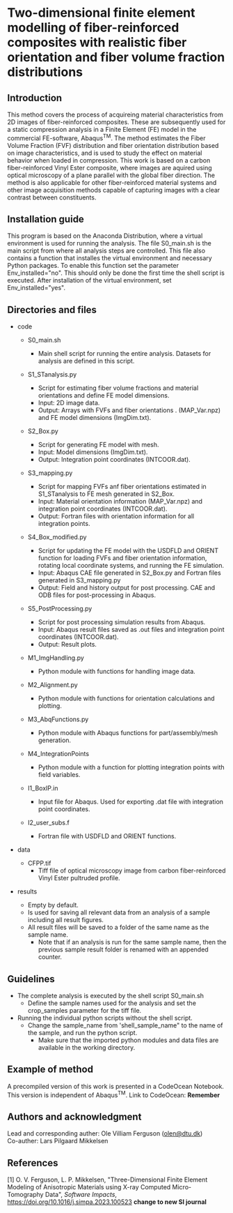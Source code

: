 # Two-dimensional finite element modelling of fiber-reinforced composites with realistic fiber orientation and fiber volume fraction distributions

## Introduction
This method covers the process of acquireing material characteristics from 2D images of fiber-reinforced composites. These are subsequently used for a static compression analysis in a Finite Element (FE) model in the commercial FE-software, Abaqus<sup>TM</sup>. The method estimates the Fiber Volume Fraction (FVF) distribution and fiber orientation distribution based on image characteristics, and is used to study the effect on material behavior when loaded in compression. This work is based on a carbon fiber-reinforced Vinyl Ester composite, where images are aquired using optical microscopy of a plane parallel with the global fiber direction. The method is also applicable for other fiber-reinforced material systems and other image acquisition methods capable of capturing images with a clear contrast between constituents. 

## Installation guide

This program is based on the Anaconda Distribution, where a virtual environment is used for running the analysis. The file S0_main.sh is the main script from where all analysis steps are controlled. This file also contains a function that installes the virtual environment and necessary Python packages. To enable this function set the parameter Env_installed="no". This should only be done the first time the shell script is executed. After installation of the virtual environment, set Env_installed="yes". 

## Directories and files
- code
	* S0_main.sh
		- Main shell script for running the entire analysis. Datasets for analysis are defined in this script. 
	* S1_STanalysis.py
		- Script for estimating fiber volume fractions and material orientations and define FE model dimensions.
		- Input: 2D image data.
		- Output: Arrays with FVFs and fiber orientations . (MAP_Var.npz) and FE model dimensions (ImgDim.txt).
	* S2_Box.py
		- Script for generating FE model with mesh.
		- Input: Model dimensions (ImgDim.txt).
		- Output: Integration point coordinates (INTCOOR.dat).
	* S3_mapping.py
		- Script for mapping FVFs anf fiber orientations estimated in S1_STanalysis to FE mesh generated in S2_Box.
		- Input: Material orientation information (MAP_Var.npz) and integration point coordinates (INTCOOR.dat).
		- Output: Fortran files with orientation information for all integration points.
	* S4_Box_modified.py
		- Script for updating the FE model with the USDFLD and ORIENT function for loading FVFs and fiber orientation information, rotating local coordinate systems, and running the FE simulation.
		- Input: Abaqus CAE file generated in S2_Box.py and Fortran files generated in S3_mapping.py
		- Output: Field and history output for post processing. CAE and ODB files for post-processing in Abaqus.
	* S5_PostProcessing.py
		- Script for post processing simulation results from Abaqus.
		- Input: Abaqus result files saved as .out files and integration point coordinates (INTCOOR.dat).
		- Output: Result plots.
		
	* M1_ImgHandling.py
		- Python module with functions for handling image data.
	* M2_Alignment.py
		- Python module with functions for orientation calculations and plotting.
	* M3_AbqFunctions.py
		- Python module with Abaqus functions for part/assembly/mesh generation.
	* M4_IntegrationPoints
		- Python module with a function for plotting integration points with field variables.
		
	* I1_BoxIP.in
		- Input file for Abaqus. Used for exporting .dat file with integration point coordinates.
	* I2_user_subs.f
		- Fortran file with USDFLD and ORIENT functions. 
		
- data
	* CFPP.tif
		- Tiff file of optical microscopy image from carbon fiber-reinforced Vinyl Ester pultruded profile.
	
- results
	* Empty by default. 
	* Is used for saving all relevant data from an analysis of a sample including all result figures.
	* All result files will be saved to a folder of the same name as the sample name. 
		- Note that if an analysis is run for the same sample name, then the previous sample result folder is renamed with an appended counter. 

## Guidelines

- The complete analysis is executed by the shell script S0_main.sh
	* Define the sample names used for the analysis and set the crop_samples parameter for the tiff file.
- Running the individual python scripts without the shell script. 
	* Change the sample_name from 'shell_sample_name" to the name of the sample, and run the python script. 
		- Make sure that the imported python modules and data files are available in the working directory.

## Example of method
A precompiled version of this work is presented in a CodeOcean Notebook. This version is independent of Abaqus<sup>TM</sup>.
Link to CodeOcean: **Remember**

## Authors and acknowledgment
Lead and corresponding auther: Ole Villiam Ferguson (olen@dtu.dk) \
Co-auther: Lars Pilgaard Mikkelsen

## References
[1] O. V. Ferguson, L. P. Mikkelsen, "Three-Dimensional Finite Element Modeling of Anisotropic Materials using X-ray Computed Micro-Tomography Data", *Software Impacts*, https://doi.org/10.1016/j.simpa.2023.100523  **change to new SI journal**

